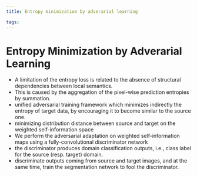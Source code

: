 ```yaml
---
title: Entropy minimization by adverarial learning

tags: 
---
```


# Entropy Minimization by Adverarial Learning
- A limitation of the entropy loss is related to the absence of structural dependencies between local semantics.
- This is caused by the aggregation of the pixel-wise prediction entropies by summation.
- unified adversarial training framework which minimizes indirectly the entropy of target data, by encouraging it to become similar to the source one.
- minimizing distribution distance between source and target on the weighted self-information space
- We perform the adversarial adaptation on weighted self-information maps using a fully-convolutional discriminator network
- the discriminator produces domain classification outputs, i.e., class label for the source (resp. target) domain.
- discriminate outputs coming from source and target images, and at the same time, train the segmentation network to fool the discriminator.






























